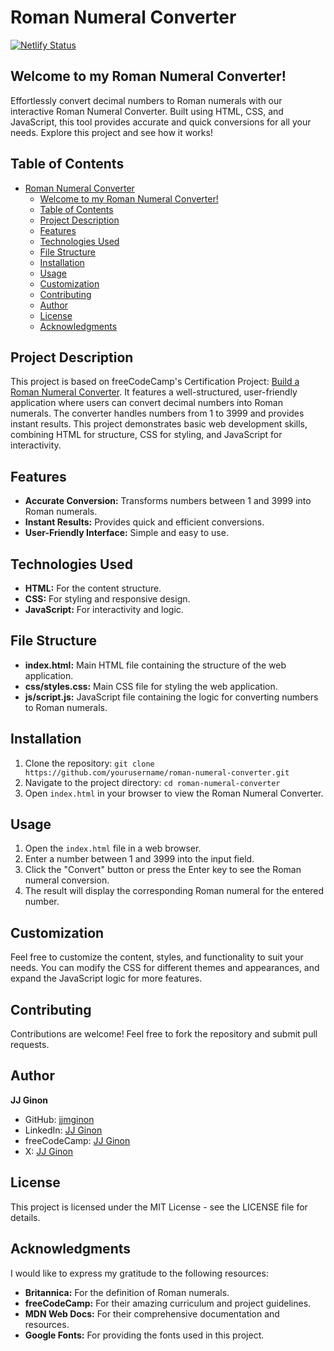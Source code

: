 # Roman Numeral Converter

[![Netlify Status](https://api.netlify.com/api/v1/badges/6f53cb09-9910-4dc9-9d5b-922528d79ff9/deploy-status)](https://app.netlify.com/sites/my-roman-numeral-converter-app/deploys)

## Welcome to my Roman Numeral Converter!

Effortlessly convert decimal numbers to Roman numerals with our interactive Roman Numeral Converter. Built using HTML, CSS, and JavaScript, this tool provides accurate and quick conversions for all your needs. Explore this project and see how it works!

## Table of Contents

- [Roman Numeral Converter](#roman-numeral-converter)
  - [Welcome to my Roman Numeral Converter!](#welcome-to-my-roman-numeral-converter)
  - [Table of Contents](#table-of-contents)
  - [Project Description](#project-description)
  - [Features](#features)
  - [Technologies Used](#technologies-used)
  - [File Structure](#file-structure)
  - [Installation](#installation)
  - [Usage](#usage)
  - [Customization](#customization)
  - [Contributing](#contributing)
  - [Author](#author)
  - [License](#license)
  - [Acknowledgments](#acknowledgments)

## Project Description

This project is based on freeCodeCamp's Certification Project: [Build a Roman Numeral Converter](https://www.freecodecamp.org/learn/javascript-algorithms-and-data-structures-v8/build-a-roman-numeral-converter-project/build-a-roman-numeral-converter). It features a well-structured, user-friendly application where users can convert decimal numbers into Roman numerals. The converter handles numbers from 1 to 3999 and provides instant results. This project demonstrates basic web development skills, combining HTML for structure, CSS for styling, and JavaScript for interactivity.

## Features

- **Accurate Conversion:** Transforms numbers between 1 and 3999 into Roman numerals.
- **Instant Results:** Provides quick and efficient conversions.
- **User-Friendly Interface:** Simple and easy to use.

## Technologies Used

- **HTML:** For the content structure.
- **CSS:** For styling and responsive design.
- **JavaScript:** For interactivity and logic.

## File Structure

- **index.html:** Main HTML file containing the structure of the web application.
- **css/styles.css:** Main CSS file for styling the web application.
- **js/script.js:** JavaScript file containing the logic for converting numbers to Roman numerals.

## Installation

1. Clone the repository: `git clone https://github.com/yourusername/roman-numeral-converter.git`
2. Navigate to the project directory: `cd roman-numeral-converter`
3. Open `index.html` in your browser to view the Roman Numeral Converter.

## Usage

1. Open the `index.html` file in a web browser.
2. Enter a number between 1 and 3999 into the input field.
3. Click the "Convert" button or press the Enter key to see the Roman numeral conversion.
4. The result will display the corresponding Roman numeral for the entered number.

## Customization

Feel free to customize the content, styles, and functionality to suit your needs. You can modify the CSS for different themes and appearances, and expand the JavaScript logic for more features.

## Contributing

Contributions are welcome! Feel free to fork the repository and submit pull requests.

## Author

**JJ Ginon**

- GitHub: [jjmginon](https://github.com/jjmginon)
- LinkedIn: [JJ Ginon](https://www.linkedin.com/in/jjmginon/)
- freeCodeCamp: [JJ Ginon](https://www.freecodecamp.org/jjmginon)
- X: [JJ Ginon](https://x.com/jjmginon)

## License

This project is licensed under the MIT License - see the LICENSE file for details.

## Acknowledgments

I would like to express my gratitude to the following resources:

- **Britannica:** For the definition of Roman numerals.
- **freeCodeCamp:** For their amazing curriculum and project guidelines.
- **MDN Web Docs:** For their comprehensive documentation and resources.
- **Google Fonts:** For providing the fonts used in this project.
